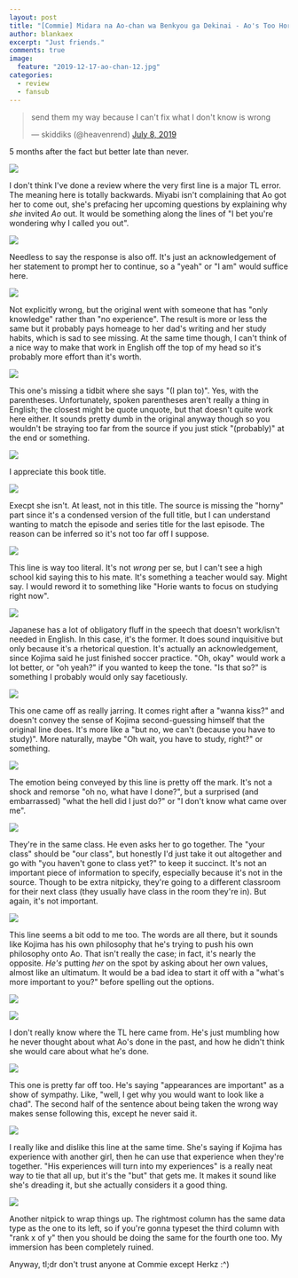 ```yaml
---
layout: post
title: "[Commie] Midara na Ao-chan wa Benkyou ga Dekinai - Ao's Too Horny to Study - 12 [1469740F].mkv"
author: blankaex
excerpt: "Just friends."
comments: true
image:
  feature: "2019-12-17-ao-chan-12.jpg"
categories:
  - review
  - fansub
---
```


<blockquote class="twitter-tweet tw-align-center"><p lang="en" dir="ltr">send them my way because I can&#39;t fix what I don&#39;t know is wrong</p>&mdash; skiddiks (@heavenrend) <a href="https://twitter.com/heavenrend/status/1148188884997685254?ref_src=twsrc%5Etfw">July 8, 2019</a></blockquote> <script async src="https://platform.twitter.com/widgets.js" charset="utf-8"></script>

5 months after the fact but better late than never.

![](https://i.imgur.com/DoJqMEO.png)

I don't think I've done a review where the very first line is a major TL error. The meaning here is totally backwards. Miyabi isn't complaining that Ao got her to come out, she's prefacing her upcoming questions by explaining why _she_ invited _Ao_ out. It would be something along the lines of "I bet you're wondering why I called you out".

![](https://i.imgur.com/uSOlSFC.png)

Needless to say the response is also off. It's just an acknowledgement of her statement to prompt her to continue, so a "yeah" or "I am" would suffice here.

![](https://i.imgur.com/YTX51TV.png)

Not explicitly wrong, but the original went with someone that has "only knowledge" rather than "no experience". The result is more or less the same but it probably pays homeage to her dad's writing and her study habits, which is sad to see missing. At the same time though, I can't think of a nice way to make that work in English off the top of my head so it's probably more effort than it's worth.

![](https://i.imgur.com/3Tb30Tl.png)

This one's missing a tidbit where she says "(I plan to)". Yes, with the parentheses. Unfortunately, spoken parentheses aren't really a thing in English; the closest might be quote unquote, but that doesn't quite work here either. It sounds pretty dumb in the original anyway though so you wouldn't be straying too far from the source if you just stick "(probably)" at the end or something.

![](https://i.imgur.com/He7ezBD.png)

I appreciate this book title.

![](https://i.imgur.com/B7Pb4L8.png)

Execpt she isn't. At least, not in this title. The source is missing the "horny" part since it's a condensed version of the full title, but I can understand wanting to match the episode and series title for the last episode. The reason can be inferred so it's not too far off I suppose.

![](https://i.imgur.com/2T9axiH.png)

This line is way too literal. It's not _wrong_ per se, but I can't see a high school kid saying this to his mate. It's something a teacher would say. Might say. I would reword it to something like "Horie wants to focus on studying right now".

![](https://i.imgur.com/IMeXflm.png)

Japanese has a lot of obligatory fluff in the speech that doesn't work/isn't needed in English. In this case, it's the former. It does sound inquisitive but only because it's a rhetorical question. It's actually an acknowledgement, since Kojima said he just finished soccer practice. "Oh, okay" would work a lot better, or "oh yeah?" if you wanted to keep the tone. "Is that so?" is something I probably would only say facetiously.

![](https://i.imgur.com/J8rj51r.png)

This one came off as really jarring. It comes right after a "wanna kiss?" and doesn't convey the sense of Kojima second-guessing himself that the original line does. It's more like a "but no, we can't (because you have to study)". More naturally, maybe "Oh wait, you have to study, right?" or something.

![](https://i.imgur.com/QiVr16D.png)

The emotion being conveyed by this line is pretty off the mark. It's not a shock and remorse "oh no, what have I done?", but a surprised (and embarrassed) "what the hell did I just do?" or "I don't know what came over me".

![](https://i.imgur.com/dwDHrXr.png)

They're in the same class. He even asks her to go together. The "your class" should be "our class", but honestly I'd just take it out altogether and go with "you haven't gone to class yet?" to keep it succinct. It's not an important piece of information to specify, especially because it's not in the source. Though to be extra nitpicky, they're going to a different classroom for their next class (they usually have class in the room they're in). But again, it's not important.

![](https://i.imgur.com/nNe2LO1.png)

This line seems a bit odd to me too. The words are all there, but it sounds like Kojima has his own philosophy that he's trying to push his own philosophy onto Ao. That isn't really the case; in fact, it's nearly the opposite. _He's_ putting _her_ on the spot by asking about her own values, almost like an ultimatum. It would be a bad idea to start it off with a "what's more important to you?" before spelling out the options.

![](https://i.imgur.com/m5kv2ja.png)

![](https://i.imgur.com/FwzbsVU.png)

I don't really know where the TL here came from. He's just mumbling how he never thought about what Ao's done in the past, and how he didn't think she would care about what he's done.

![](https://i.imgur.com/G5KWRyv.png)

This one is pretty far off too. He's saying "appearances are important" as a show of sympathy. Like, "well, I get why you would want to look like a chad". The second half of the sentence about being taken the wrong way makes sense following this, except he never said it.

![](https://i.imgur.com/aXmYJYf.png)

I really like and dislike this line at the same time. She's saying if Kojima has experience with another girl, then he can use that experience when they're together. "His experiences will turn into my experiences" is a really neat way to tie that all up, but it's the "but" that gets me. It makes it sound like she's dreading it, but she actually considers it a good thing.

![](https://i.imgur.com/DTTtxyN.png)

Another nitpick to wrap things up. The rightmost column has the same data type as the one to its left, so if you're gonna typeset the third column with "rank x of y" then you should be doing the same for the fourth one too. My immersion has been completely ruined.

Anyway, tl;dr don't trust anyone at Commie except Herkz :^)
